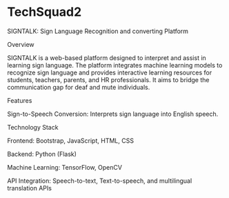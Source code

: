 # TechSquad2
SIGNTALK: Sign Language Recognition and converting Platform

Overview

SIGNTALK is a web-based platform designed to interpret and assist in learning sign language. The platform integrates machine learning models to recognize sign language and provides interactive learning resources for students, teachers, parents, and HR professionals. It aims to bridge the communication gap for deaf and mute individuals.

Features

Sign-to-Speech Conversion: Interprets sign language into English speech.

Technology Stack

Frontend: Bootstrap, JavaScript, HTML, CSS

Backend: Python (Flask)

Machine Learning: TensorFlow, OpenCV

API Integration: Speech-to-text, Text-to-speech, and multilingual translation APIs
